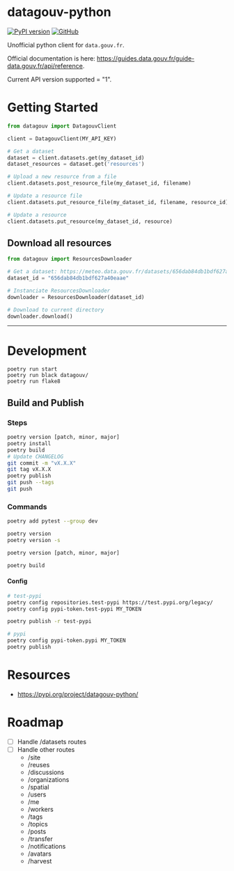 # datagouv-python

[![PyPI version](https://badge.fury.io/py/datagouv-python.svg)](https://badge.fury.io/py/datagouv-python)
[![GitHub](https://img.shields.io/badge/github-%23121011.svg?style=for-the-badge&logo=github&logoColor=white)](https://github.com/MaximePawlakFr/datagouv-python)

Unofficial python client for `data.gouv.fr`.

Official documentation is here: https://guides.data.gouv.fr/guide-data.gouv.fr/api/reference.

Current API version supported = "1".

# Getting Started

```python
from datagouv import DatagouvClient

client = DatagouvClient(MY_API_KEY)

# Get a dataset
dataset = client.datasets.get(my_dataset_id)
dataset_resources = dataset.get('resources')

# Upload a new resource from a file
client.datasets.post_resource_file(my_dataset_id, filename)

# Update a resource file 
client.datasets.put_resource_file(my_dataset_id, filename, resource_id)

# Update a resource
client.datasets.put_resource(my_dataset_id, resource)

```

## Download all resources
```python
from datagouv import ResourcesDownloader

# Get a dataset: https://meteo.data.gouv.fr/datasets/656dab84db1bdf627a40eaae
dataset_id = "656dab84db1bdf627a40eaae"

# Instanciate ResourcesDownloader
downloader = ResourcesDownloader(dataset_id)

# Download to current directory
downloader.download()
```

---

# Development

```
poetry run start
poetry run black datagouv/
poetry run flake8
```

## Build and Publish

### Steps

```bash
poetry version [patch, minor, major]
poetry install
poetry build
# Update CHANGELOG
git commit -m "vX.X.X"
git tag vX.X.X
poetry publish
git push --tags
git push
```

### Commands
```bash
poetry add pytest --group dev

poetry version
poetry version -s

poetry version [patch, minor, major]
```

```bash
poetry build
```


<!-- 
```
python -m build

python -m twine upload --config-file .pypirc -r testpypi dist/*
python -m twine upload --config-file .pypirc -r pypi dist/*
``` -->

#### Config 
```bash
# test-pypi
poetry config repositories.test-pypi https://test.pypi.org/legacy/
poetry config pypi-token.test-pypi MY_TOKEN

poetry publish -r test-pypi 

# pypi
poetry config pypi-token.pypi MY_TOKEN
poetry publish
```

# Resources
* https://pypi.org/project/datagouv-python/

# Roadmap

* [ ] Handle /datasets routes
* [ ] Handle other routes
    * /site
    * /reuses
    * /discussions
    * /organizations
    * /spatial
    * /users
    * /me
    * /workers
    * /tags
    * /topics
    * /posts
    * /transfer
    * /notifications
    * /avatars
    * /harvest

